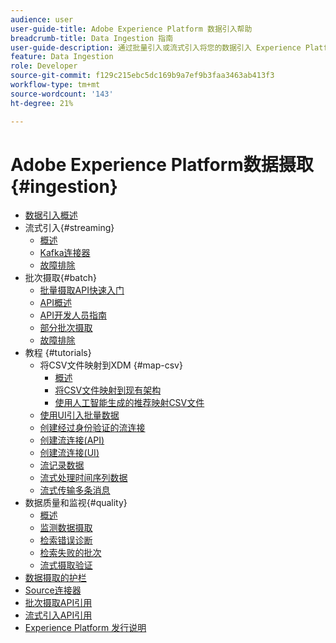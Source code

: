 ```yaml
---
audience: user
user-guide-title: Adobe Experience Platform 数据引入帮助
breadcrumb-title: Data Ingestion 指南
user-guide-description: 通过批量引入或流式引入将您的数据引入 Experience Platform。
feature: Data Ingestion
role: Developer
source-git-commit: f129c215ebc5dc169b9a7ef9b3faa3463ab413f3
workflow-type: tm+mt
source-wordcount: '143'
ht-degree: 21%

---
```



# Adobe Experience Platform数据摄取 {#ingestion}

- [数据引入概述](home.md)
- 流式引入{#streaming}
   - [概述](streaming-ingestion/overview.md)
   - [Kafka连接器](streaming-ingestion/kafka.md)
   - [故障排除](streaming-ingestion/troubleshooting.md)
- 批次摄取{#batch}
   - [批量摄取API快速入门](batch-ingestion/getting-started.md)
   - [API概述](batch-ingestion/overview.md)
   - [API开发人员指南](batch-ingestion/api-overview.md)
   - [部分批次摄取](batch-ingestion/partial.md)
   - [故障排除](batch-ingestion/troubleshooting.md)
- 教程 {#tutorials}
   - 将CSV文件映射到XDM {#map-csv}
      - [概述](./tutorials/map-csv/overview.md)
      - [将CSV文件映射到现有架构](./tutorials/map-csv/existing-schema.md)
      - [使用人工智能生成的推荐映射CSV文件](./tutorials/map-csv/recommendations.md)
   - [使用UI引入批量数据](tutorials/ingest-batch-data.md)
   - [创建经过身份验证的流连接](tutorials/create-authenticated-streaming-connection.md)
   - [创建流连接(API)](tutorials/create-streaming-connection.md)
   - [创建流连接(UI)](tutorials/create-streaming-connection-ui.md)
   - [流记录数据](tutorials/streaming-record-data.md)
   - [流式处理时间序列数据](tutorials/streaming-time-series-data.md)
   - [流式传输多条消息](tutorials/streaming-multiple-messages.md)
- 数据质量和监视{#quality}
   - [概述](quality/overview.md)
   - [监测数据摄取](quality/monitor-data-ingestion.md)
   - [检索错误诊断](quality/error-diagnostics.md)
   - [检索失败的批次](quality/retrieve-failed-batches.md)
   - [流式摄取验证](quality/streaming-validation.md)
- [数据摄取的护栏](guardrails.md)
- [Source连接器](source-connectors.md)
- [批次摄取API引用](https://developer.adobe.com/experience-platform-apis/references/batch-ingestion/)
- [流式引入API引用](https://developer.adobe.com/experience-platform-apis/references/streaming-ingestion/)
- [Experience Platform 发行说明](https://experienceleague.adobe.com/zh-hans/docs/experience-platform/release-notes/latest)
